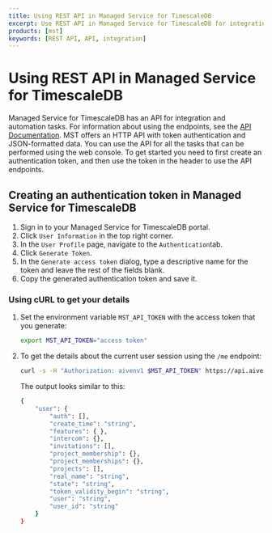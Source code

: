 ```yaml
---
title: Using REST API in Managed Service for TimescaleDB
excerpt: Use REST API in Managed Service for TimescaleDB for integration and automation
products: [mst]
keywords: [REST API, API, integration]
---
```


# Using REST API in Managed Service for TimescaleDB

Managed Service for TimescaleDB has an API for integration and automation tasks.
For information about using the endpoints, see the [API Documentation][aiven-api].
MST offers an HTTP API with token authentication and JSON-formatted data. You
can use the API for all the tasks that can be performed using the web console.
To get started you need to first create an authentication token, and then use
the token in the header to use the API endpoints.

<Procedure>

## Creating an authentication token in Managed Service for TimescaleDB

1.  Sign in to your Managed Service for TimescaleDB portal.
1.  Click `User Information` in the top right corner.
1.  In the `User Profile` page, navigate to the `Authentication`tab.
1.  Click `Generate Token`.
1.  In the `Generate access token` dialog, type a descriptive name for the
    token and leave the rest of the fields blank.
1.  Copy the generated authentication token and save it.

</Procedure>

<Procedure>

### Using cURL to get your details

1.  Set the environment variable `MST_API_TOKEN` with the access token that you generate:

    ```bash
    export MST_API_TOKEN="access token"
    ```

1.  To get the details about the current user session using the `/me` endpoint:

    ```bash
    curl -s -H "Authorization: aivenv1 $MST_API_TOKEN" https://api.aiven.io/v1/me|json_pp
    ```

    The output looks similar to this:

    ```bash
    {
        "user": {
            "auth": [],
            "create_time": "string",
            "features": { },
            "intercom": {},
            "invitations": [],
            "project_membership": {},
            "project_memberships": {},
            "projects": [],
            "real_name": "string",
            "state": "string",
            "token_validity_begin": "string",
            "user": "string",
            "user_id": "string"
        }
    }
    ```

</Procedure>

[aiven-api]: https://api.aiven.io/doc/
